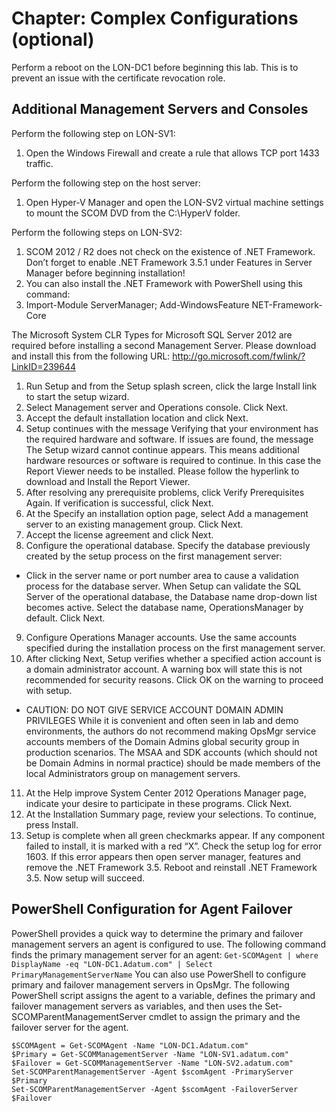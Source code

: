 # Chapter: Complex Configurations (optional)

Perform a reboot on the LON-DC1 before beginning this lab. This is to prevent an issue with the certificate revocation role.

## Additional Management Servers and Consoles
Perform the following step on LON-SV1:
1. Open the Windows Firewall and create a rule that allows TCP port 1433 traffic.

Perform the following step on the host server:
1. Open Hyper-V Manager and open the LON-SV2 virtual machine settings to mount the SCOM DVD from the C:\HyperV folder.

Perform the following steps on LON-SV2:
1. SCOM 2012 / R2 does not check on the existence of .NET Framework. Don’t forget to enable  .NET Framework 3.5.1 under Features in Server Manager before beginning installation!
1. You can also install the .NET Framework with PowerShell using this command:
1. Import-Module ServerManager; Add-WindowsFeature NET-Framework-Core

The Microsoft System CLR Types for Microsoft SQL Server 2012 are required before installing a second Management Server. Please download and install this from the following URL:
http://go.microsoft.com/fwlink/?LinkID=239644
1. Run Setup and from the Setup splash screen, click the large Install link to start the setup wizard.
2. Select Management server and Operations console. Click Next.
3. Accept the default installation location and click Next.
4. Setup continues with the message Verifying that your environment has the required hardware and software. If issues are found, the message The Setup wizard cannot continue appears. This means additional hardware resources or software is required to continue. In this case the Report Viewer needs to be installed. Please follow the hyperlink to download and Install the Report Viewer.
5. After resolving any prerequisite problems, click Verify Prerequisites Again. If verification is successful, click Next. 
6. At the Specify an installation option page, select Add a management server to an existing management group. Click Next. 
7. Accept the license agreement and click Next. 
8. Configure the operational database. Specify the database previously created by the setup process on the first management server:
  - Click in the server name or port number area to cause a validation process for the database server. When Setup can validate the SQL Server of the operational database, the Database name drop-down list becomes active. Select the database name, OperationsManager by default. Click Next. 
9. Configure Operations Manager accounts. Use the same accounts specified during the installation process on the first management server.
10. After clicking Next, Setup verifies whether a specified action account is a domain administrator account. A warning box will state this is not recommended for security reasons. Click OK on the warning to proceed with setup.
  - CAUTION: DO NOT GIVE SERVICE ACCOUNT DOMAIN ADMIN PRIVILEGES   While it is convenient and often seen in lab and demo environments, the authors do not recommend making OpsMgr service accounts members of the Domain Admins global security group in production scenarios. The MSAA and SDK accounts (which should not be Domain Admins in normal practice) should be made members of the local Administrators group on management servers.
11. At the Help improve System Center 2012 Operations Manager page, indicate your desire to participate in these programs. Click Next.
12. At the Installation Summary page, review your selections. To continue, press Install.
13. Setup is complete when all green checkmarks appear. If any component failed to install, it is marked with a red “X”. Check the setup log for error 1603. If this error appears then open server manager, features and remove the .NET Framework 3.5. Reboot and reinstall .NET Framework 3.5. Now setup will succeed.

## PowerShell Configuration for Agent Failover
PowerShell provides a quick way to determine the primary and failover management servers an agent is configured to use. The following command finds the primary management server for an agent:
```Get-SCOMAgent | where DisplayName -eq "LON-DC1.Adatum.com" | Select PrimaryManagementServerName```
You can also use PowerShell to configure primary and failover management servers in OpsMgr. The following PowerShell script assigns the agent to a variable, defines the primary and failover management servers as variables, and then uses the Set-SCOMParentManagementServer cmdlet to assign the primary and the failover server for the agent.
```
$SCOMAgent = Get-SCOMAgent -Name "LON-DC1.Adatum.com"
$Primary = Get-SCOMManagementServer -Name "LON-SV1.adatum.com"
$Failover = Get-SCOMManagementServer -Name "LON-SV2.adatum.com"
Set-SCOMParentManagementServer -Agent $scomAgent -PrimaryServer $Primary
Set-SCOMParentManagementServer -Agent $scomAgent -FailoverServer $Failover
```
